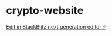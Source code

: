 # crypto-website

[Edit in StackBlitz next generation editor ⚡️](https://stackblitz.com/~/github.com/hiepnguyen2000hn/crypto-website)